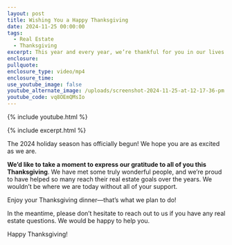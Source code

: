 ```yaml
---
layout: post
title: Wishing You a Happy Thanksgiving
date: 2024-11-25 00:00:00
tags:
  - Real Estate
  - Thanksgiving
excerpt: This year and every year, we’re thankful for you in our lives.
enclosure:
pullquote:
enclosure_type: video/mp4
enclosure_time:
use_youtube_image: false
youtube_alternate_image: /uploads/screenshot-2024-11-25-at-12-17-36-pm.png
youtube_code: vq8OEmQMsIo
---
```

{% include youtube.html %}

{% include excerpt.html %}

The 2024 holiday season has officially begun! We hope you are as excited as we are.

**We’d like to take a moment to express our gratitude to all of you this Thanksgiving**. We have met some truly wonderful people, and we’re proud to have helped so many reach their real estate goals over the years. We wouldn’t be where we are today without all of your support.

Enjoy your Thanksgiving dinner—that’s what we plan to do!

In the meantime, please don’t hesitate to reach out to us if you have any real estate questions. We would be happy to help you.

Happy Thanksgiving!